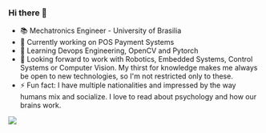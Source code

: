 ### Hi there 👋
- 📚 Mechatronics Engineer - University of Brasilia
- 🔭 Currently working on POS Payment Systems  
- 🌱 Learning Devops Engineering, OpenCV and Pytorch  
- 👯 Looking forward to work with Robotics, Embedded Systems, Control Systems or Computer Vision. My thirst for knowledge makes me always be open to new technologies, so I'm not restricted only to these.
- ⚡ Fun fact: I have multiple nationalities and impressed by the way humans mix and socialize. I love to read about psychology and how our brains work.  

![](https://komarev.com/ghpvc/?username=abdullah-zaiter&color=blueviolet)
